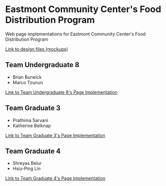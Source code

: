 # Eastmont Community Center's Food Distribution Program

Web page implementations for Eastmont Community Center's Food Distribution Program

[Link to design files \(mockups\)](https://research-and-development-2024.github.io/websites-for-good-2024-ecc/Mockups.pdf)

## Team Undergraduate 8
- Brian Burwick 
- Marco Tzunun 

[Link to Team Undergraduate 8's Page Implementation](https://research-and-development-2024.github.io/websites-for-good-2024-ecc/ueight/index.html)

## Team Graduate 3
- Prathima Sarvani
- Katherine Belknap

[Link to Team Graduate 3's Page Implementation](https://research-and-development-2024.github.io/websites-for-good-2024-miora/gthree/index.html)

## Team Graduate 4
- Shreyas Belur
- Hsiu-Ping Lin

[Link to Team Graduate 4's Page Implementation](https://research-and-development-2024.github.io/websites-for-good-2024-miora/gfour/index.html)




